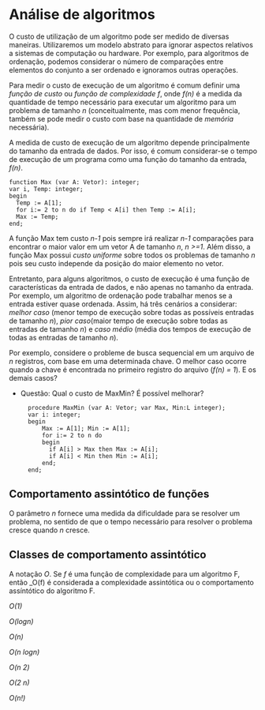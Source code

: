 # Análise de algoritmos

O custo de utilização de um algoritmo pode ser medido de diversas maneiras. Utilizaremos um modelo abstrato para ignorar aspectos relativos a sistemas de computação ou hardware.
Por exemplo, para algoritmos de ordenação, podemos considerar o número de comparações entre elementos do conjunto a ser ordenado e ignoramos outras operações.

Para medir o custo de execução de um algoritmo é comum definir uma _função de custo_ ou _função de complexidade_ _f_, onde _f(n)_ é a medida da quantidade de tempo necessário para executar um algoritmo para um problema de tamanho _n_ (conceitualmente, mas com menor frequência, também se pode medir o custo com base na quantidade de _memória_ necessária).

A medida de custo de execução de um algoritmo depende principalmente do tamanho da entrada de dados. Por isso, é comum considerar-se o tempo de execução de um programa como uma função do tamanho da entrada, _f(n)_. 

    function Max (var A: Vetor): integer;
    var i, Temp: integer;
    begin 
      Temp := A[1];
      for i:= 2 to n do if Temp < A[i] then Temp := A[i];
      Max := Temp;
    end;
    
A função Max tem custo _n-1_ pois sempre irá realizar _n-1_ comparações para encontrar o maior valor em um vetor A de tamanho _n_, _n >=1_. Além disso, a função Max possui _custo uniforme_ sobre todos os problemas de tamanho _n_ pois seu custo independe da posição do maior elemento no vetor.

Entretanto, para alguns algoritmos, o custo de execução é uma função de características da entrada de dados, e não apenas no tamanho da entrada. Por exemplo, um algoritmo de ordenação pode trabalhar menos se a entrada estiver quase ordenada. Assim, há três cenários a considerar: _melhor caso_ (menor tempo de execução sobre todas as possíveis entradas de tamanho _n_), _pior caso_(maior tempo de execução sobre todas as entradas de tamanho _n_) e _caso médio_ (média dos tempos de execução de todas as entradas de tamanho _n_). 

Por exemplo, considere o probleme de busca sequencial em um arquivo de _n_ registros, com base em uma determinada chave.
O melhor caso ocorre quando a chave é encontrada no primeiro registro do arquivo (_f(n) = 1_). E os demais casos?

- Questão: Qual o custo de MaxMin? É possível melhorar?

        procedure MaxMin (var A: Vetor; var Max, Min:L integer);
        var i: integer;
        begin 
            Max := A[1]; Min := A[1];
            for i:= 2 to n do 
            begin
              if A[i] > Max then Max := A[i];
              if A[i] < Min then Min := A[i];
            end;
        end;
    
## Comportamento assintótico de funções

O parâmetro _n_ fornece uma medida da dificuldade para se resolver um problema, no sentido de que o tempo necessário para resolver o problema cresce quando _n_ cresce.

## Classes de comportamento assintótico

A notação _O_. 
Se _f_ é uma função de complexidade para um algoritmo F, então _O(f) é considerada a complexidade assintótica ou o comportamento assíntótico do algoritmo F. 

_O(1)_

_O(logn)_

_O(n)_

_O(n logn)_

_O(n 2)_

_O(2 n)_

_O(n!)_




